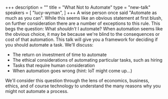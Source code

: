 +++
description = ""
title = "What Not to Automate"
type = "new-talk"
speakers = [
        "lucy-wyman",
]
+++
A wise person once said "Automate as much as you can". While this seems like an obvious statement at first blush, on further consideration there are a number of exceptions to this rule. This begs the question: What *shouldn't* I automate? When automation seems like the obvious choice, it may be because we're blind to the consequences or cost of that automation. This talk will give you a framework for deciding if you should automate a task. We'll discuss:

* The return on investment of time to automate
* The ethical considerations of automating particular tasks, such as hiring
* Tasks that require human consideration
* When automation goes wrong (hint: IoT might come up...)

We'll consider this question through the lens of economics, business, ethics, and of course technology to understand the many reasons why you might not automate a process.